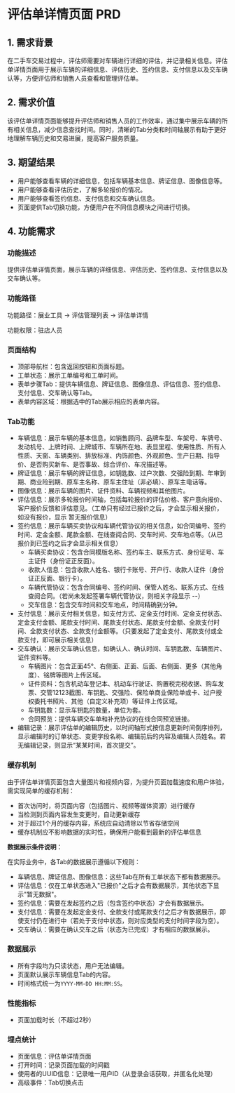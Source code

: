 # 评估单详情页面 PRD

## 1. 需求背景

在二手车交易过程中，评估师需要对车辆进行详细的评估，并记录相关信息。评估单详情页面用于展示车辆的详细信息、评估历史、签约信息、支付信息以及交车确认等，方便评估师和销售人员查看和管理评估单。

## 2. 需求价值

该评估单详情页面能够提升评估师和销售人员的工作效率，通过集中展示车辆的所有相关信息，减少信息查找时间。同时，清晰的Tab分类和时间轴展示有助于更好地理解车辆历史和交易进展，提高客户服务质量。

## 3. 期望结果

- 用户能够查看车辆的详细信息，包括车辆基本信息、牌证信息、图像信息等。
- 用户能够查看评估历史，了解多轮报价的情况。
- 用户能够查看签约信息、支付信息和交车确认信息。
- 页面提供Tab切换功能，方便用户在不同信息模块之间进行切换。

## 4. 功能需求

### 功能描述

提供评估单详情页面，展示车辆的详细信息、评估历史、签约信息、支付信息以及交车确认等。

### 功能路径

功能路径：展业工具 -> 评估管理列表 -> 评估单详情

功能权限：驻店人员

### 页面结构

- 顶部导航栏：包含返回按钮和页面标题。
- 工单状态：展示工单编号和工单时间。
- 表单步骤Tab：提供车辆信息、牌证信息、图像信息、评估信息、签约信息、支付信息、交车确认等Tab。
- 表单内容区域：根据选中的Tab展示相应的表单内容。

### Tab功能

- 车辆信息：展示车辆的基本信息，如销售顾问、品牌车型、车架号、车牌号、发动机号、上牌时间、上牌城市、车辆所在地、表显里程、使用性质、所有人性质、天窗、车辆类别、排放标准、内饰颜色、外观颜色、生产日期、指导价、是否购买新车、是否事故、综合评价、车况描述等。
- 牌证信息：展示车辆的牌证信息，如钥匙数、过户次数、交强险到期、年审到期、商业险到期、原车主名称、原车主住址（非必填）、原车主电话等。
- 图像信息：展示车辆的图片、证件资料、车辆视频和其他图片。
- 评估信息：展示多轮报价时间轴，包括每轮报价的评估价格、客户意向报价、客户报价反馈和评估意见。（工单只有经过已报价之后，才会显示相关报价，如没有报价，显示 暂无报价信息）
- 签约信息：展示车辆买卖协议和车辆代管协议的相关信息，如合同编号、签约时间、定金金额、尾款金额、在线查阅合同、交车时间、交车地点等。（从已报价到已签约之后才会显示相关信息）
  - 车辆买卖协议：包含合同模版名称、签约车主、联系方式、身份证号、车主证件（身份证正反面）。
  - 收款人信息：包含收款人姓名、银行卡账号、开户行、收款人证件（身份证正反面、银行卡）。
  - 车辆代管协议：包含合同编号、签约时间、保管人姓名、联系方式、在线查阅合同。（若尚未发起签署车辆代管协议，则相关字段显示 --）
  - 交车信息：包含交车时间和交车地点，时间精确到分钟。
- 支付信息：展示支付相关信息，如支付方式、定金支付时间、定金支付状态、定金支付金额、尾款支付时间、尾款支付状态、尾款支付金额、全款支付时间、全款支付状态、全款支付金额等。（只要发起了定金支付、尾款支付或全款支付，即可展示相关信息）
- 交车确认：展示交车确认信息，如确认人、确认时间、车钥匙数、车辆图片、证件资料等。
  - 车辆图片：包含正面45°、右侧面、正面、后面、右侧面、更多（其他角度）、铭牌等图片上传区域。
  - 证件资料：包含机动车登记本、机动车行驶证、购置税完税收据、购车发票、交管12123截图、车钥匙、交强险、保险单商业保险单或卡、过户授权委托书照片、其他（自定义补充项）等证件上传区域。
  - 车钥匙数：显示车钥匙的数量，单位为套。
  - 合同预览：提供车辆交车单和补充协议的在线合同预览链接。
- 编辑记录：展示评估单的编辑历史，以时间轴形式按信息更新时间倒序排列，显示编辑时的订单状态、变更字段名称、编辑前后的内容及编辑人员姓名。若无编辑记录，则显示“某某时间，首次提交”。

### 缓存机制

由于评估单详情页面包含大量图片和视频内容，为提升页面加载速度和用户体验，需实现简单的缓存机制：

- 首次访问时，将页面内容（包括图片、视频等媒体资源）进行缓存
- 当检测到页面内容发生变更时，自动更新缓存
- 对于超过1个月的缓存内容，系统应自动清除以节省存储空间
- 缓存机制应不影响数据的实时性，确保用户能看到最新的评估单信息

**数据展示条件说明**：

在实际业务中，各Tab的数据展示遵循以下规则：

- 车辆信息、牌证信息、图像信息：这些Tab在所有工单状态下都有数据展示。
- 评估信息：仅在工单状态进入"已报价"之后才会有数据展示，其他状态下显示"暂无数据"。
- 签约信息：需要在发起签约之后（包含签约中状态）才会有数据展示。
- 支付信息：需要在发起定金支付、全款支付或尾款支付之后才有数据展示，即使支付仍在进行中（若处于支付中状态，则对应类型的支付时间字段为空）。
- 交车确认：需要在确认交车之后（状态为已完成）才有相应的数据展示。

### 数据展示

- 所有字段均为只读状态，用户无法编辑。
- 页面默认展示车辆信息Tab的内容。
- 时间格式统一为`YYYY-MM-DD HH:MM:SS`。

### 性能指标

- 页面加载时长（不超过2秒）

### 埋点统计

- 页面信息：评估单详情页面
- 打开时间：记录页面加载的时间戳
- 使用者的UUID信息：记录唯一用户ID（从登录会话获取，并匿名化处理）
- 高级事件：Tab切换点击